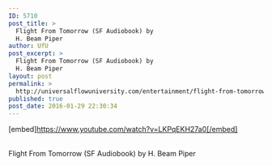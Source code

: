 ```yaml
---
ID: 5710
post_title: >
  Flight From Tomorrow (SF Audiobook) by
  H. Beam Piper
author: UfU
post_excerpt: >
  Flight From Tomorrow (SF Audiobook) by
  H. Beam Piper
layout: post
permalink: >
  http://universalflowuniversity.com/entertainment/flight-from-tomorrow-sf-audiobook-by-h-beam-piper/
published: true
post_date: 2016-01-29 22:30:34
---
```

[embed]https://www.youtube.com/watch?v=LKPqEKH27a0[/embed]</br></br>
<p>Flight From Tomorrow (SF Audiobook) by H. Beam Piper</p>